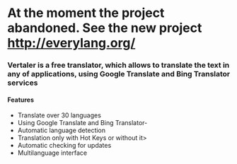 # At the moment the project abandoned. See the new project http://everylang.org/

### Vertaler is a free translator, which allows to translate the text in any of applications, using Google Translate and Bing Translator services

#### Features

- Translate over 30 languages
- Using Google Translate and Bing Translator-
- Automatic language detection
- Translation only with Hot Keys or without it>
- Automatic checking for updates
- Multilanguage interface

